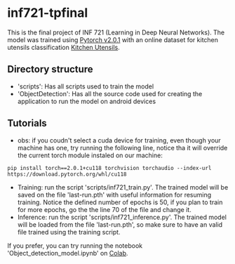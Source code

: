 # inf721-tpfinal
This is the final project of INF 721 (Learning in Deep Neural Networks).
The model was trained using [Pytorch v2.0.1](https://pytorch.org/) with an online dataset for kitchen utensils classification [Kitchen Utensils](https://homepages.inf.ed.ac.uk/rbf/UTENSILS/kitchen_utensils1.xml).

## Directory structure
- 'scripts': Has all scripts used to train the model
- 'ObjectDetection': Has all the source code used for creating the application to run the model on android devices

## Tutorials
* obs: if you coudn't select a cuda device for training, even though your machine has one, try running the following line, notice tha it will override the current torch module instaled on our machine:
```console
pip install torch==2.0.1+cu118 torchvision torchaudio --index-url https://download.pytorch.org/whl/cu118
```
- Training: run the script 'scripts/inf721_train.py'. The trained model will be saved on the file 'last-run.pth' with useful information for resuming training. Notice the defined number of epochs is 50, if you plan to train for more epochs, go the the line 70 of the file and change it.
- Inference: run the script 'scripts/inf721_inference.py'. The trained model will be loaded from the file 'last-run.pth', so make sure to have an valid file trained using the training script.

If you prefer, you can try running the notebook 'Object_detection_model.ipynb' on [Colab](https://colab.research.google.com/github/johnpolsh/inf721-tpfinal/blob/main/colab/Object_detection_model.ipynb).

